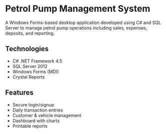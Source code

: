 # Petrol Pump Management System

A Windows Forms-based desktop application developed using C# and SQL Server to manage petrol pump operations including sales, expenses, deposits, and reporting.

## Technologies
- C# .NET Framework 4.5
- SQL Server 2012
- Windows Forms (MDI)
- Crystal Reports

## Features
- Secure login/signup
- Daily transaction entries
- Customer & vehicle management
- Dashboard with charts
- Printable reports
